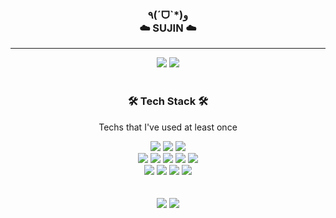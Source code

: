 <div align = "center">

### ٩(ˊᗜˋ*)و<br>☁️ SUJIN  ☁️
<hr>

<a href = "https://angxxu.tistory.com/"><img src="https://img.shields.io/badge/-TechBlog-FFFFFF?style=flat-square&logo=tistory&logoColor=black"/></a> <a href="https://angxxu.notion.site/dd9688d753e14805b219badd44d1c3cc"><img src="https://img.shields.io/badge/-Portfolio-B2CCFF?style=flat-square&logo=Notion&logoColor=black"/></a>
<br>
<br>


<!-- ### 🎓 Education 🎓
 세종대학교 소프트웨어학과 졸업
<br>
<br>
 -->
### 🛠 Tech Stack 🛠

Techs that I've used at least once

<img src="https://img.shields.io/badge/-Java-007396?style=flat-square&logo=java&logoColor=white"> 
<img src="https://img.shields.io/badge/-Kotlin-3766AB?style=flat-square&logo=java&logoColor=white"> 
<img src="https://img.shields.io/badge/-Android-6DB33F?style=flat-square&logo=android&logoColor=white"> 
<br>
<img src="https://img.shields.io/badge/-C-777BB4?style=flat-square&logoColor=white">
<img src="https://img.shields.io/badge/-Python-4479A1?style=flat-square&logo=python&logoColor=white">
<img src="https://img.shields.io/badge/-C++-003545?style=flat-square&logoColor=white">
<img src="https://img.shields.io/badge/-Unity-4FC08D?style=flat-square&logo=unity&logoColor=white">
<img src="https://img.shields.io/badge/-C%23-181717?style=flat-square&logoColor=white">
<br>
<img src="https://img.shields.io/badge/-React.js-1572B6?style=flat-square&logo=react&logoColor=white">
<img src="https://img.shields.io/badge/-JavaScript-005571?style=flat-square&logo=javascript&logoColor=white">
<img src="https://img.shields.io/badge/-Flutter-A8B9CC?style=flat-square&logo=flutter&logoColor=white">
<img src="https://img.shields.io/badge/-Dart-333664?style=flat-square&logo=dart&logoColor=white">
</div>
<br>
<br>
<div align= "center">
<img src= "http://mazassumnida.wtf/api/v2/generate_badge?boj=aoghksj"/>
 <img src="https://github-readme-stats.vercel.app/api/top-langs/?username=sujin22&layout=compact&theme=algolia&langs_count=8&hide=c%23,HLSL,ShaderLab,SCSS,CSS,Objective%2dC%2B%2B,GLSL,HTML"/>
</div>



